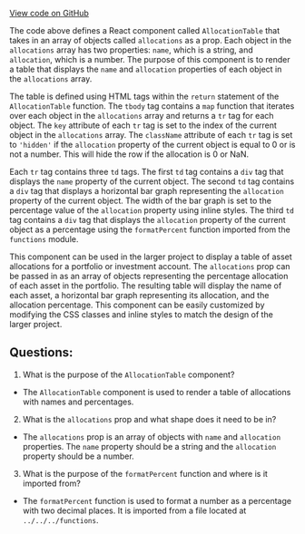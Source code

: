 [View code on GitHub](zoo-labs/zoo/blob/master/core/src/features/analytics/Portfolio/AllocationTable.tsx)

The code above defines a React component called `AllocationTable` that takes in an array of objects called `allocations` as a prop. Each object in the `allocations` array has two properties: `name`, which is a string, and `allocation`, which is a number. The purpose of this component is to render a table that displays the `name` and `allocation` properties of each object in the `allocations` array.

The table is defined using HTML tags within the `return` statement of the `AllocationTable` function. The `tbody` tag contains a `map` function that iterates over each object in the `allocations` array and returns a `tr` tag for each object. The `key` attribute of each `tr` tag is set to the index of the current object in the `allocations` array. The `className` attribute of each `tr` tag is set to `'hidden'` if the `allocation` property of the current object is equal to 0 or is not a number. This will hide the row if the allocation is 0 or NaN.

Each `tr` tag contains three `td` tags. The first `td` tag contains a `div` tag that displays the `name` property of the current object. The second `td` tag contains a `div` tag that displays a horizontal bar graph representing the `allocation` property of the current object. The width of the bar graph is set to the percentage value of the `allocation` property using inline styles. The third `td` tag contains a `div` tag that displays the `allocation` property of the current object as a percentage using the `formatPercent` function imported from the `functions` module.

This component can be used in the larger project to display a table of asset allocations for a portfolio or investment account. The `allocations` prop can be passed in as an array of objects representing the percentage allocation of each asset in the portfolio. The resulting table will display the name of each asset, a horizontal bar graph representing its allocation, and the allocation percentage. This component can be easily customized by modifying the CSS classes and inline styles to match the design of the larger project.
## Questions: 
 1. What is the purpose of the `AllocationTable` component?
- The `AllocationTable` component is used to render a table of allocations with names and percentages.

2. What is the `allocations` prop and what shape does it need to be in?
- The `allocations` prop is an array of objects with `name` and `allocation` properties. The `name` property should be a string and the `allocation` property should be a number.

3. What is the purpose of the `formatPercent` function and where is it imported from?
- The `formatPercent` function is used to format a number as a percentage with two decimal places. It is imported from a file located at `../../../functions`.